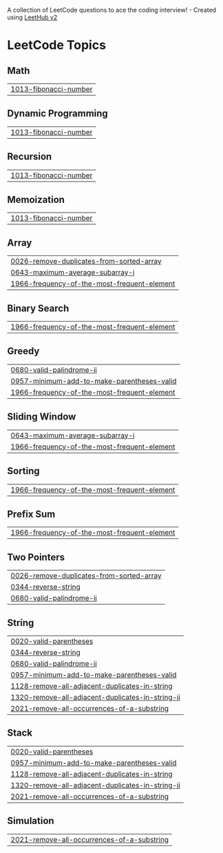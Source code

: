 A collection of LeetCode questions to ace the coding interview! - Created using [LeetHub v2](https://github.com/arunbhardwaj/LeetHub-2.0)
<!---LeetCode Topics Start-->
# LeetCode Topics
## Math
|  |
| ------- |
| [1013-fibonacci-number](https://github.com/saurabhkmrss585/-30DaysCodingChallenge/tree/master/1013-fibonacci-number) |
## Dynamic Programming
|  |
| ------- |
| [1013-fibonacci-number](https://github.com/saurabhkmrss585/-30DaysCodingChallenge/tree/master/1013-fibonacci-number) |
## Recursion
|  |
| ------- |
| [1013-fibonacci-number](https://github.com/saurabhkmrss585/-30DaysCodingChallenge/tree/master/1013-fibonacci-number) |
## Memoization
|  |
| ------- |
| [1013-fibonacci-number](https://github.com/saurabhkmrss585/-30DaysCodingChallenge/tree/master/1013-fibonacci-number) |
## Array
|  |
| ------- |
| [0026-remove-duplicates-from-sorted-array](https://github.com/saurabhkmrss585/-30DaysCodingChallenge/tree/master/0026-remove-duplicates-from-sorted-array) |
| [0643-maximum-average-subarray-i](https://github.com/saurabhkmrss585/-30DaysCodingChallenge/tree/master/0643-maximum-average-subarray-i) |
| [1966-frequency-of-the-most-frequent-element](https://github.com/saurabhkmrss585/-30DaysCodingChallenge/tree/master/1966-frequency-of-the-most-frequent-element) |
## Binary Search
|  |
| ------- |
| [1966-frequency-of-the-most-frequent-element](https://github.com/saurabhkmrss585/-30DaysCodingChallenge/tree/master/1966-frequency-of-the-most-frequent-element) |
## Greedy
|  |
| ------- |
| [0680-valid-palindrome-ii](https://github.com/saurabhkmrss585/-30DaysCodingChallenge/tree/master/0680-valid-palindrome-ii) |
| [0957-minimum-add-to-make-parentheses-valid](https://github.com/saurabhkmrss585/-30DaysCodingChallenge/tree/master/0957-minimum-add-to-make-parentheses-valid) |
| [1966-frequency-of-the-most-frequent-element](https://github.com/saurabhkmrss585/-30DaysCodingChallenge/tree/master/1966-frequency-of-the-most-frequent-element) |
## Sliding Window
|  |
| ------- |
| [0643-maximum-average-subarray-i](https://github.com/saurabhkmrss585/-30DaysCodingChallenge/tree/master/0643-maximum-average-subarray-i) |
| [1966-frequency-of-the-most-frequent-element](https://github.com/saurabhkmrss585/-30DaysCodingChallenge/tree/master/1966-frequency-of-the-most-frequent-element) |
## Sorting
|  |
| ------- |
| [1966-frequency-of-the-most-frequent-element](https://github.com/saurabhkmrss585/-30DaysCodingChallenge/tree/master/1966-frequency-of-the-most-frequent-element) |
## Prefix Sum
|  |
| ------- |
| [1966-frequency-of-the-most-frequent-element](https://github.com/saurabhkmrss585/-30DaysCodingChallenge/tree/master/1966-frequency-of-the-most-frequent-element) |
## Two Pointers
|  |
| ------- |
| [0026-remove-duplicates-from-sorted-array](https://github.com/saurabhkmrss585/-30DaysCodingChallenge/tree/master/0026-remove-duplicates-from-sorted-array) |
| [0344-reverse-string](https://github.com/saurabhkmrss585/-30DaysCodingChallenge/tree/master/0344-reverse-string) |
| [0680-valid-palindrome-ii](https://github.com/saurabhkmrss585/-30DaysCodingChallenge/tree/master/0680-valid-palindrome-ii) |
## String
|  |
| ------- |
| [0020-valid-parentheses](https://github.com/saurabhkmrss585/-30DaysCodingChallenge/tree/master/0020-valid-parentheses) |
| [0344-reverse-string](https://github.com/saurabhkmrss585/-30DaysCodingChallenge/tree/master/0344-reverse-string) |
| [0680-valid-palindrome-ii](https://github.com/saurabhkmrss585/-30DaysCodingChallenge/tree/master/0680-valid-palindrome-ii) |
| [0957-minimum-add-to-make-parentheses-valid](https://github.com/saurabhkmrss585/-30DaysCodingChallenge/tree/master/0957-minimum-add-to-make-parentheses-valid) |
| [1128-remove-all-adjacent-duplicates-in-string](https://github.com/saurabhkmrss585/-30DaysCodingChallenge/tree/master/1128-remove-all-adjacent-duplicates-in-string) |
| [1320-remove-all-adjacent-duplicates-in-string-ii](https://github.com/saurabhkmrss585/-30DaysCodingChallenge/tree/master/1320-remove-all-adjacent-duplicates-in-string-ii) |
| [2021-remove-all-occurrences-of-a-substring](https://github.com/saurabhkmrss585/-30DaysCodingChallenge/tree/master/2021-remove-all-occurrences-of-a-substring) |
## Stack
|  |
| ------- |
| [0020-valid-parentheses](https://github.com/saurabhkmrss585/-30DaysCodingChallenge/tree/master/0020-valid-parentheses) |
| [0957-minimum-add-to-make-parentheses-valid](https://github.com/saurabhkmrss585/-30DaysCodingChallenge/tree/master/0957-minimum-add-to-make-parentheses-valid) |
| [1128-remove-all-adjacent-duplicates-in-string](https://github.com/saurabhkmrss585/-30DaysCodingChallenge/tree/master/1128-remove-all-adjacent-duplicates-in-string) |
| [1320-remove-all-adjacent-duplicates-in-string-ii](https://github.com/saurabhkmrss585/-30DaysCodingChallenge/tree/master/1320-remove-all-adjacent-duplicates-in-string-ii) |
| [2021-remove-all-occurrences-of-a-substring](https://github.com/saurabhkmrss585/-30DaysCodingChallenge/tree/master/2021-remove-all-occurrences-of-a-substring) |
## Simulation
|  |
| ------- |
| [2021-remove-all-occurrences-of-a-substring](https://github.com/saurabhkmrss585/-30DaysCodingChallenge/tree/master/2021-remove-all-occurrences-of-a-substring) |
<!---LeetCode Topics End-->